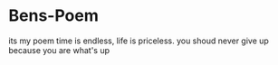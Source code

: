 # Bens-Poem
its my poem
time is endless, life is priceless.
you shoud never give up because you are what's up
